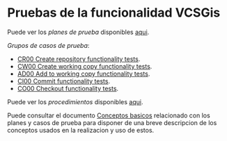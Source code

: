 # Pruebas de la funcionalidad VCSGis

Puede ver los *planes de prueba* disponibles [aqui](plans/readme.md).

*Grupos de casos de prueba*:
* [CR00 Create repository functionality tests](CR00/readme.md).
* [CW00 Create working copy functionality tests](CW00/readme.md).
* [AD00 Add to working copy functionality tests](AD00/readme.md).
* [CI00 Commit functionality tests](CI00/readme.md).
* [CO00 Checkout functionality tests](CO00/readme.md).

Puede ver los *procedimientos* disponibles [aqui](PROC/readme.md).

Puede consultar el documento [Conceptos basicos](../../conceptos/conceptos_basicos.md) relacionado 
con los planes y casos de prueba para disponer de una breve descripcion de los 
conceptos usados en la realizacion y uso de estos.
